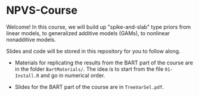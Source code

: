 # NPVS-Course

Welcome! In this course, we will build up "spike-and-slab" type priors from linear models, to generalized additive models (GAMs), to nonlinear nonadditive models. 

Slides and code will be stored in this repository for you to follow along.

- Materials for replicating the results from the BART part of the course are in the folder `BartMaterials/`. The idea is to start from the file `01-Install.R` and go in numerical order.

- Slides for the BART part of the course are in `TreeVarSel.pdf`.
